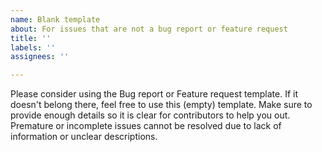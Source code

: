 ```yaml
---
name: Blank template
about: For issues that are not a bug report or feature request
title: ''
labels: ''
assignees: ''

---
```


Please consider using the Bug report or Feature request template. If it doesn't belong there, feel free to use this (empty) template. Make sure to provide enough details so it is clear for contributors to help you out. Premature or incomplete issues cannot be resolved due to lack of information or unclear descriptions.

